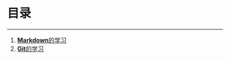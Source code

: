 # 目录
-----------------
1. [**Markdown**的学习][1]
2. [**Git**的学习][2]




[1]: https://youzhanghao.github.io/markdone/index.html "Markdown的学习"
[2]: https://github.com/youzhanghao/youzhanghao.github.io/tree/dev/git/learn_git.md "Git的学习"
